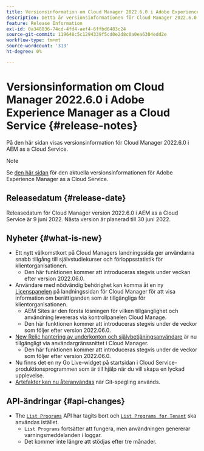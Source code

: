 ```yaml
---
title: Versionsinformation om Cloud Manager 2022.6.0 i Adobe Experience Manager as a Cloud Service
description: Detta är versionsinformationen för Cloud Manager 2022.6.0 i AEM as a Cloud Service.
feature: Release Information
exl-id: 0a348836-74cd-4fd4-aef4-6ffbd6483c24
source-git-commit: 119648c5c1294339f5cd0e2d8c0a0ea6304edd2e
workflow-type: tm+mt
source-wordcount: '313'
ht-degree: 0%

---
```


# Versionsinformation om Cloud Manager 2022.6.0 i Adobe Experience Manager as a Cloud Service {#release-notes}

På den här sidan visas versionsinformation för Cloud Manager 2022.6.0 i AEM as a Cloud Service.

>[!NOTE]
>
>Se [den här sidan](/help/release-notes/release-notes-cloud/release-notes-current.md) för den aktuella versionsinformationen för Adobe Experience Manager as a Cloud Service.

## Releasedatum {#release-date}

Releasedatum för Cloud Manager version 2022.6.0 i AEM as a Cloud Service är 9 juni 2022. Nästa version är planerad till 30 juni 2022.

## Nyheter {#what-is-new}

* Ett nytt välkomstkort på Cloud Managers landningssida ger användarna snabb tillgång till självstudiekurser och förloppsstatistik för klientorganisationen.
   * Den här funktionen kommer att introduceras stegvis under veckan efter version 2022.06.0.
* Användare med nödvändig behörighet kan komma åt en ny [Licenspanelen](/help/implementing/cloud-manager/license-dashboard.md) på landningssidan för Cloud Manager för att visa information om berättiganden som är tillgängliga för klientorganisationen.
   * AEM Sites är den första lösningen för vilken tillgänglighet och användning levereras via kontrollpanelen Cloud Manage.
   * Den här funktionen kommer att introduceras stegvis under de veckor som följer efter version 2022.06.0.
* [New Relic hantering av underkonton och självbetjäningsanvändare](/help/implementing/cloud-manager/user-access-new-relic.md) är nu tillgängligt via användargränssnittet i Cloud Manager.
   * Den här funktionen kommer att introduceras stegvis under de veckor som följer efter version 2022.06.0.
* Nu finns det en ny Go Live-widget på startsidan i Cloud Service-produktionsprogrammen som är till hjälp när du vill skapa en lyckad upplevelse.
* [Artefakter kan nu återanvändas](/help/implementing/cloud-manager/getting-access-to-aem-in-cloud/setting-up-project.md#build-artifact-reuse) när Git-spegling används.

## API-ändringar {#api-changes}

* The [`List Programs`](https://developer.adobe.com/experience-cloud/cloud-manager/reference/api/#operation/getPrograms) API har tagits bort och [`List Programs for Tenant`](https://developer.adobe.com/experience-cloud/cloud-manager/reference/api/#operation/getProgramsForTenant) ska användas istället.
   * `List Programs` fortsätter att fungera, men användningen genererar varningsmeddelanden i loggar.
   * Det kommer inte längre att stödjas efter tre månader.
